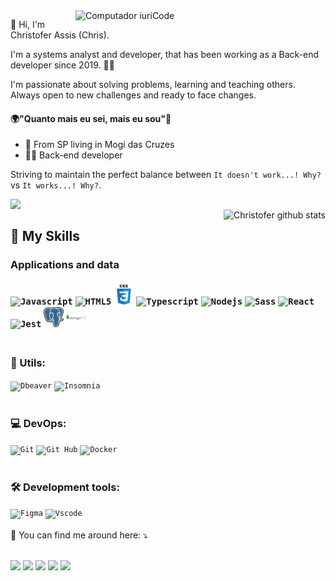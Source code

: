 <img src="https://raw.githubusercontent.com/MicaelliMedeiros/micaellimedeiros/master/image/computer-illustration.png" min-width="400px" max-width="400px" width="400px" align="right" alt="Computador iuriCode">

<p align="left"> 
  👋 Hi, I'm Christofer Assis (Chris).

I'm a systems analyst and developer, that has been working as a Back-end developer since 2019. 👨‍💻

I'm passionate about solving problems, learning and teaching others. Always open to new challenges and ready to face changes.

#### 🌍"Quanto mais eu sei, mais eu sou"🧠

- 📍 From SP living in Mogi das Cruzes
- 👨‍💻 Back-end developer

Striving to maintain the perfect balance between `It doesn't work...! Why?` vs `It works...! Why?`.

</p>
<a href="https://github.com/Chriszao">
  <img align="left" src="https://github-readme-stats.vercel.app/api/top-langs/?username=Chriszao&theme=dracula&hide_langs_below=1" />
</a>
<p/></br>
<a href="https://github.com/Chriszao">
 <img align="right" src="https://github-readme-stats.vercel.app/api?username=Chriszao&show_icons=true&theme=dracula&line_height=27" alt="Christofer github stats"/>
</a>

## 🚀 My Skills
<p align="left">
  <h3>Applications and data<h3>
<code><img height="32" src="https://image.flaticon.com/icons/png/512/919/919828.png" alt="Javascript"/></code>
<code><img height="32" src="https://image.flaticon.com/icons/png/512/919/919827.png" alt="HTML5"/></code>
<code><img height="32" src="https://raw.githubusercontent.com/github/explore/80688e429a7d4ef2fca1e82350fe8e3517d3494d/topics/css/css.png" alt="CSS"/></code>
<code><img height="32" src="https://image.flaticon.com/icons/png/512/919/919832.png" alt="Typescript"/></code>
<code><img height="32" src="https://image.flaticon.com/icons/png/512/919/919825.png" alt="Nodejs"/></code>
<code><img height="32" src="https://image.flaticon.com/icons/png/512/919/919831.png" alt="Sass"/></code>
<code><img height="32" src="https://image.flaticon.com/icons/png/512/919/919851.png" alt="React"/></code>
<code><img height="32" src="https://brandeps.com/logo-download/J/Jest-logo-vector-01.svg" alt="Jest"/></code>
<code><img height="32" src="https://raw.githubusercontent.com/github/explore/80688e429a7d4ef2fca1e82350fe8e3517d3494d/topics/postgresql/postgresql.png" alt="PostegreSQL"/></code>
<code><img height="32" src="https://raw.githubusercontent.com/github/explore/80688e429a7d4ef2fca1e82350fe8e3517d3494d/topics/mongodb/mongodb.png" alt="MongoDB"/></code>
</br>


<br align="left">
  <h3>💼 Utils:</h3>
  <code><img height="32" src="https://dbeaver.com/img/dbeaver-head.png" alt="Dbeaver"/></code>
  <code><img height="32" src="https://user-images.githubusercontent.com/38081852/87548811-6a05c580-c683-11ea-99ad-465f97fc0e60.png" alt="Insomnia"/></code>
</br>

<br align="left">
  <h3>💻 DevOps:</h3>
  <code><img height="32" src="https://git-scm.com/images/logos/downloads/Git-Icon-1788C.png" alt="Git"/></code>
  <code><img height="32" src="https://github.githubassets.com/images/modules/logos_page/GitHub-Mark.png" alt="Git Hub"/></code>
  <code><img height="32" src="https://image.flaticon.com/icons/png/512/919/919853.png" alt="Docker"/></code>
</br>

<br align="left">
  <h3>🛠️ Development tools:</h3>
  <code><img height="32" src="https://cdn.sanity.io/images/599r6htc/production/46a76c802176eb17b04e12108de7e7e0f3736dc6-1024x1024.png?w=670&h=670&q=75&fit=max&auto=format" alt="Figma"/></code>
  <code><img height="32" src="https://cdn.worldvectorlogo.com/logos/visual-studio-code.svg" alt="Vscode"/></code>
</br>

<br align="left">
  💌 You can find me around here: ⤵️
</br>
</br>

<p align="left">
  <a href="mailto:chris.f.assis18@gmail.com" alt="Gmail">
  <img src="https://img.shields.io/badge/-Gmail-FF0000?style=flat-square&labelColor=FF0000&logo=gmail&logoColor=white&link=LINK-DO-SEU-EMAIL" /></a>

  <a href="https://www.linkedin.com/in/christofer-assis-963380149/" alt="Linkedin">
  <img src="https://img.shields.io/badge/-Linkedin-0e76a8?style=flat-square&logo=Linkedin&logoColor=white&link=LINK-DO-SEU-LINKEDIN" /></a>

  <a href="https://api.whatsapp.com/send?phone=5511993303722" alt="WhatsApp">
  <img src="https://img.shields.io/badge/-WhatsApp-25d366?style=flat-square&labelColor=25d366&logo=whatsapp&logoColor=white&link=API-DO-SEU-WHATSAPP"/></a>

  <a href="https://www.facebook.com/Christofer.Assis/" alt="Facebook">
  <img src="https://img.shields.io/badge/-Facebook-3b5998?style=flat-square&labelColor=3b5998&logo=facebook&logoColor=white&link=LINK-DO-SEU-FACEBOOK"/></a>

  <a href="https://www.instagram.com/_chriszao_/" alt="Instagram">
  <img src="https://img.shields.io/badge/-Instagram-DF0174?style=flat-square&labelColor=DF0174&logo=instagram&logoColor=white&link=LINK-DO-SEU-INSTAGRAM"/></a>
</p>  
